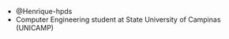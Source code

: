 - @Henrique-hpds
- Computer Engineering student at State University of Campinas (UNICAMP)


<!---
Henrique-hpds/Henrique-hpds is a ✨ special ✨ repository because its `README.md` (this file) appears on your GitHub profile.
You can click the Preview link to take a look at your changes.
--->

